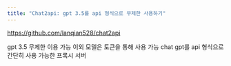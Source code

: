 ```yaml
---
title: "Chat2api: gpt 3.5를 api 형식으로 무제한 사용하기"
---
```

https://github.com/lanqian528/chat2api

gpt 3.5 무제한 이용 가능 
이외 모델은 토큰을 통해 사용 가능
chat gpt를 api 형식으로 간단히 사용 가능한 프록시 서버 